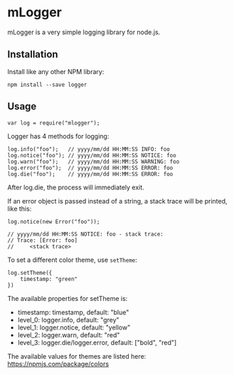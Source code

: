 # mLogger

mLogger is a very simple logging library for node.js.

## Installation

Install like any other NPM library:

```
npm install --save logger
```

## Usage

```
var log = require("mlogger");
```

Logger has 4 methods for logging:

```
log.info("foo");   // yyyy/mm/dd HH:MM:SS INFO: foo
log.notice("foo"); // yyyy/mm/dd HH:MM:SS NOTICE: foo
log.warn("foo");   // yyyy/mm/dd HH:MM:SS WARNING: foo
log.error("foo");  // yyyy/mm/dd HH:MM:SS ERROR: foo
log.die("foo");    // yyyy/mm/dd HH:MM:SS ERROR: foo
```

After log.die, the process will immediately exit.

If an error object is passed instead of a string, a stack trace will be printed, like this:

```
log.notice(new Error("foo"));

// yyyy/mm/dd HH:MM:SS NOTICE: foo - stack trace:
// Trace: [Error: foo]
//     <stack trace>
```

To set a different color theme, use `setTheme`:

```
log.setTheme({
	timestamp: "green"
})
```

The available properties for setTheme is:

* timestamp: timestamp, default: "blue"
* level_0: logger.info, default: "grey"
* level_1: logger.notice, default: "yellow"
* level_2: logger.warn, default: "red"
* level_3: logger.die/logger.error, default: ["bold", "red"]

The available values for themes are listed here: https://npmjs.com/package/colors
